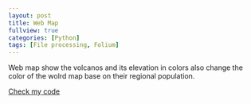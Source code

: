 ```yaml
---
layout: post
title: Web Map
fullview: true
categories: [Python]
tags: [File processing, Folium]
---
```


Web map show the volcanos and its elevation in colors also change the color of the wolrd map base on their regional population.

<a class="btn btn-default" href="https://github.com/Zero0927/WebMap">Check my code</a>
